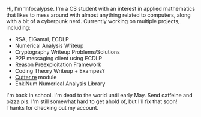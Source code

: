 Hi, I'm 1nfocalypse.
I'm a CS student with an interest in applied mathematics that likes to mess around with almost anything related to computers, along with a bit of a cyberpunk nerd.
Currently working on multiple projects, including:
- RSA, ElGamal, ECDLP
- Numerical Analysis Writeup
- Cryptography Writeup Problems/Solutions
- P2P messaging client using ECDLP
- Reason Preexploitation Framework
- Coding Theory Writeup + Exampes?
- [Cutter.re](https://cutter.re/) module
- EnkiNum Numerical Analysis Library

I'm back in school. I'm dead to the world until early May. Send caffeine and pizza pls.
I'm still somewhat hard to get ahold of, but I'll fix that soon! Thanks for checking out my account.
